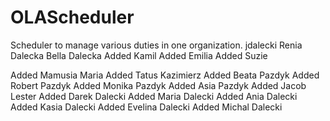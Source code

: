 # OLAScheduler
Scheduler to manage various duties in one organization.
jdalecki
Renia Dalecka
Bella Dalecka
Added Kamil
Added Emilia
Added Suzie

Added Mamusia Maria
Added Tatus Kazimierz
Added Beata Pazdyk
Added Robert Pazdyk
Added Monika Pazdyk
Added Asia Pazdyk
Added Jacob Lester
Added Darek Dalecki
Added Maria Dalecki
Added Ania Dalecki
Added Kasia Dalecki
Added Evelina Dalecki
Added Michal Dalecki